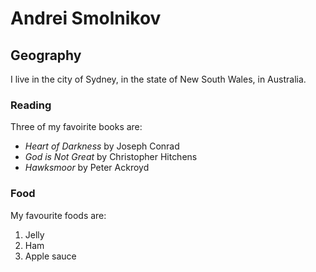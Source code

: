 # Andrei Smolnikov

## Geography

I live in the city of Sydney, in the state of New South Wales, in Australia.

### Reading

Three of my favoirite books are:

- *Heart of Darkness* by Joseph Conrad
- *God is Not Great* by Christopher Hitchens
- *Hawksmoor* by Peter Ackroyd

### Food

My favourite foods are:

1. Jelly
2. Ham
3. Apple sauce

